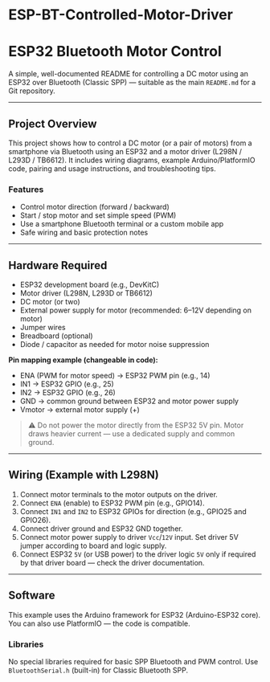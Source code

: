 # ESP-BT-Controlled-Motor-Driver
# ESP32 Bluetooth Motor Control

A simple, well-documented README for controlling a DC motor using an ESP32 over Bluetooth (Classic SPP) — suitable as the main `README.md` for a Git repository.

---

## Project Overview

This project shows how to control a DC motor (or a pair of motors) from a smartphone via Bluetooth using an ESP32 and a motor driver (L298N / L293D / TB6612). It includes wiring diagrams, example Arduino/PlatformIO code, pairing and usage instructions, and troubleshooting tips.

### Features

* Control motor direction (forward / backward)
* Start / stop motor and set simple speed (PWM)
* Use a smartphone Bluetooth terminal or a custom mobile app
* Safe wiring and basic protection notes

---

## Hardware Required

* ESP32 development board (e.g., DevKitC)
* Motor driver (L298N, L293D or TB6612)
* DC motor (or two)
* External power supply for motor (recommended: 6–12V depending on motor)
* Jumper wires
* Breadboard (optional)
* Diode / capacitor as needed for motor noise suppression

**Pin mapping example (changeable in code):**

* ENA (PWM for motor speed) → ESP32 PWM pin (e.g., 14)
* IN1 → ESP32 GPIO (e.g., 25)
* IN2 → ESP32 GPIO (e.g., 26)
* GND → common ground between ESP32 and motor power supply
* Vmotor → external motor supply (+)

> ⚠️ Do not power the motor directly from the ESP32 5V pin. Motor draws heavier current — use a dedicated supply and common ground.

---

## Wiring (Example with L298N)

1. Connect motor terminals to the motor outputs on the driver.
2. Connect `ENA` (enable) to ESP32 PWM pin (e.g., GPIO14).
3. Connect `IN1` and `IN2` to ESP32 GPIOs for direction (e.g., GPIO25 and GPIO26).
4. Connect driver ground and ESP32 GND together.
5. Connect motor power supply to driver `Vcc`/`12V` input. Set driver 5V jumper according to board and logic supply.
6. Connect ESP32 `5V` (or USB power) to the driver logic `5V` only if required by that driver board — check the driver documentation.

---

## Software

This example uses the Arduino framework for ESP32 (Arduino-ESP32 core). You can also use PlatformIO — the code is compatible.

### Libraries

No special libraries required for basic SPP Bluetooth and PWM control. Use `BluetoothSerial.h` (built-in) for Classic Bluetooth SPP.
